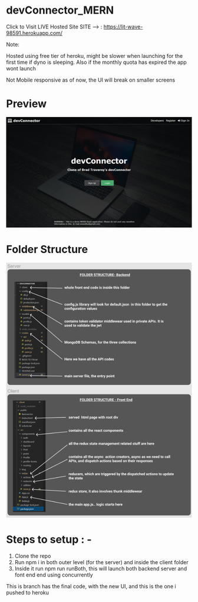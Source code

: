 # devConnector_MERN

Click to Visit LIVE Hosted Site SITE --> :  https://lit-wave-98591.herokuapp.com/

Note:

Hosted using free tier of heroku, might be slower when launching for the first time if dyno is sleeping. Also if the monthly quota has expired the app wont launch

Not Mobile responsive as of now, the UI will break on smaller screens


# Preview 
<img src='preview.png'>

# Folder Structure
<img src='overview.png'>


# Steps to setup : -

1. Clone the repo
2. Run npm i in both outer level (for the server) and inside the client folder
3. Inside it run npm run runBoth, this will launch both backend server and font end end using concurrently


This is branch has the final code, with the new UI, and this is the one i pushed to heroku